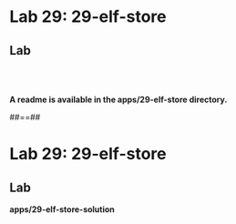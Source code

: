 <!-- .slide: class="exercice" -->

# Lab 29: 29-elf-store

## Lab

<br><br>

<b>A readme is available in the apps/29-elf-store directory.</b>

##==##

<!-- .slide: class="full-center exercice" -->

# Lab 29: 29-elf-store

## Lab

**apps/29-elf-store-solution**
